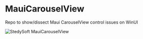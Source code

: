# MauiCarouselView
Repo to show/dissect Maui CarouselView control issues on WinUI

![StedySoft MauiCarouselView](https://github.com/Stedy59/MauiCarouselView/assets/46286656/9ae75281-1260-4071-a6f5-467ea105378c)




